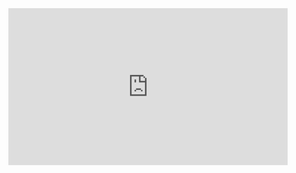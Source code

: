 <iframe width="560" height="315" src="https://www.youtube.com/embed/YI1rRKvgxgw" title="YouTube video player" frameborder="0" allow="accelerometer; autoplay; clipboard-write; encrypted-media; gyroscope; picture-in-picture" allowfullscreen></iframe>
